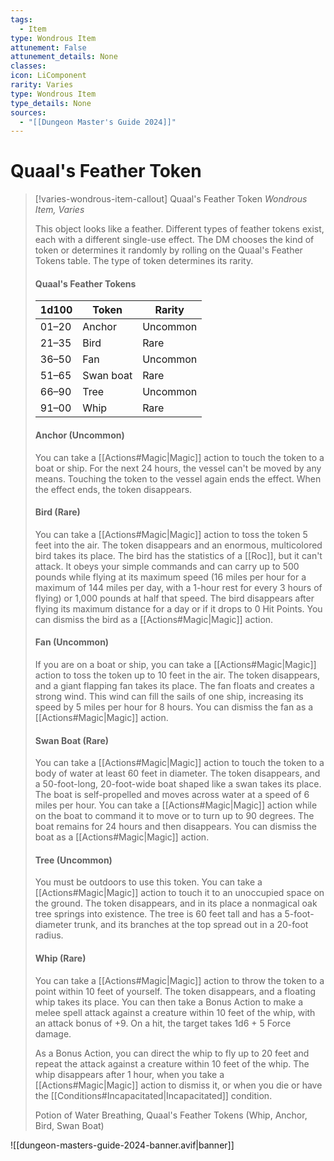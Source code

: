 ```yaml
---
tags:
  - Item
type: Wondrous Item
attunement: False
attunement_details: None
classes:
icon: LiComponent
rarity: Varies
type: Wondrous Item
type_details: None
sources: 
  - "[[Dungeon Master's Guide 2024]]"
---
```

# Quaal's Feather Token
>[!varies-wondrous-item-callout] Quaal's Feather Token
>_Wondrous Item, Varies_
>
>This object looks like a feather. Different types of feather tokens exist, each with a different single-use effect. The DM chooses the kind of token or determines it randomly by rolling on the Quaal's Feather Tokens table. The type of token determines its rarity.
>
>#### Quaal's Feather Tokens
>|1d100|Token|Rarity|
>|---|---|---|
>|01–20|Anchor|Uncommon|
>|21–35|Bird|Rare|
>|36–50|Fan|Uncommon|
>|51–65|Swan boat|Rare|
>|66–90|Tree|Uncommon|
>|91–00|Whip|Rare|
>
>#### Anchor (Uncommon)
>
>You can take a [[Actions#Magic\|Magic]] action to touch the token to a boat or ship. For the next 24 hours, the vessel can't be moved by any means. Touching the token to the vessel again ends the effect. When the effect ends, the token disappears.
>
>#### Bird (Rare)
>
>You can take a [[Actions#Magic\|Magic]] action to toss the token 5 feet into the air. The token disappears and an enormous, multicolored bird takes its place. The bird has the statistics of a [[Roc]], but it can't attack. It obeys your simple commands and can carry up to 500 pounds while flying at its maximum speed (16 miles per hour for a maximum of 144 miles per day, with a 1-hour rest for every 3 hours of flying) or 1,000 pounds at half that speed. The bird disappears after flying its maximum distance for a day or if it drops to 0 Hit Points. You can dismiss the bird as a [[Actions#Magic\|Magic]] action.
>
>#### Fan (Uncommon)
>
>If you are on a boat or ship, you can take a [[Actions#Magic\|Magic]] action to toss the token up to 10 feet in the air. The token disappears, and a giant flapping fan takes its place. The fan floats and creates a strong wind. This wind can fill the sails of one ship, increasing its speed by 5 miles per hour for 8 hours. You can dismiss the fan as a [[Actions#Magic\|Magic]] action.
>
>#### Swan Boat (Rare)
>
>You can take a [[Actions#Magic\|Magic]] action to touch the token to a body of water at least 60 feet in diameter. The token disappears, and a 50-foot-long, 20-foot-wide boat shaped like a swan takes its place. The boat is self-propelled and moves across water at a speed of 6 miles per hour. You can take a [[Actions#Magic\|Magic]] action while on the boat to command it to move or to turn up to 90 degrees. The boat remains for 24 hours and then disappears. You can dismiss the boat as a [[Actions#Magic\|Magic]] action.
>
>#### Tree (Uncommon)
>
>You must be outdoors to use this token. You can take a [[Actions#Magic\|Magic]] action to touch it to an unoccupied space on the ground. The token disappears, and in its place a nonmagical oak tree springs into existence. The tree is 60 feet tall and has a 5-foot-diameter trunk, and its branches at the top spread out in a 20-foot radius.
>
>#### Whip (Rare)
>
>You can take a [[Actions#Magic\|Magic]] action to throw the token to a point within 10 feet of yourself. The token disappears, and a floating whip takes its place. You can then take a Bonus Action to make a melee spell attack against a creature within 10 feet of the whip, with an attack bonus of +9. On a hit, the target takes 1d6 + 5 Force damage.
>
>As a Bonus Action, you can direct the whip to fly up to 20 feet and repeat the attack against a creature within 10 feet of the whip. The whip disappears after 1 hour, when you take a [[Actions#Magic\|Magic]] action to dismiss it, or when you die or have the [[Conditions#Incapacitated\|Incapacitated]] condition.
>
>
>Potion of Water Breathing, Quaal's Feather Tokens (Whip, Anchor, Bird, Swan Boat)
>


![[dungeon-masters-guide-2024-banner.avif|banner]]